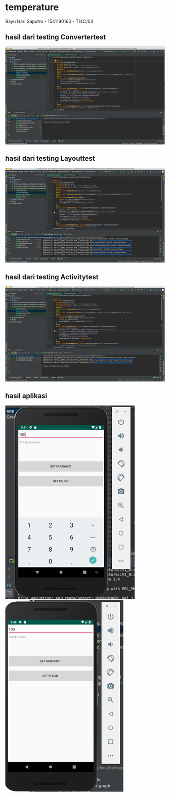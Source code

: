 # temperature
Bayu Hari Saputro - 1541180160 - TI4C/04

## hasil dari testing Convertertest
![](screenshot/convertertest.png)


## hasil dari testing Layouttest
![](screenshot/layouttest.png)


## hasil dari testing Activitytest
![](screenshot/activitytest.png)


## hasil aplikasi
![](screenshot/hasilfarenheit2.png)
![](screenshot/hasilkelvin2.png)

